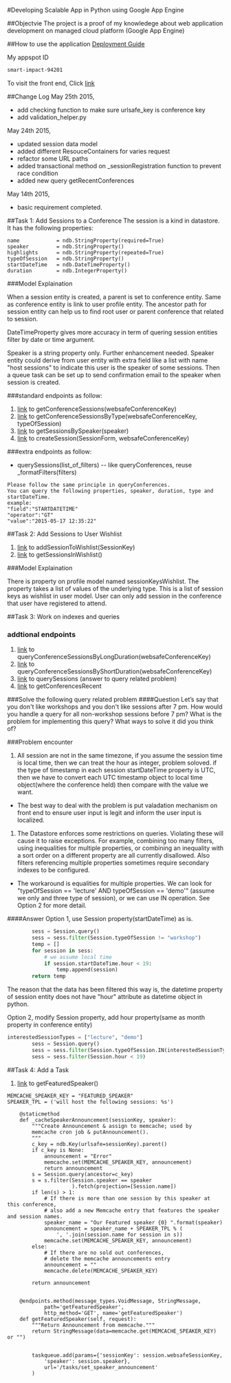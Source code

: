 #Developing Scalable App in Python using Google App Engine

##Objectvie
The project is a proof of my knowledege about web application development on managed cloud platform (Google App Engine)

##How to use the application
[Deployment Guide](https://github.com/linusdong/Udacity_Nanodegree_FullStackWeb/blob/master/P4/deployment.md)

My appspot ID
```BASH
smart-impact-94201
```
To visit the front end, Click [link](https://smart-impact-94201.appspot.com)

##Change Log
May 25th 2015,
* add checking function to make sure urlsafe_key is conference key
* add validation_helper.py

May 24th 2015, 
* updated session data model
* added different ResouceContainers for varies request
* refactor some URL paths
* added transactional method on _sessionRegistration function to prevent race condition
* added new query getRecentConferences

May 14th 2015, 
* basic requirement completed.

##Task 1: Add Sessions to a Conference
The session is a kind in datastore. It has the following properties:

    name            = ndb.StringProperty(required=True)
    speaker         = ndb.StringProperty()
    highlights      = ndb.StringProperty(repeated=True)
    typeOfSession   = ndb.StringProperty()
    startDateTime   = ndb.DateTimeProperty()
    duration        = ndb.IntegerProperty()

###Model Explaination

When a session entity is created, a parent is set to conference entity. Same as conference entity is link to user profile entity. The ancestor path for session entity can help us to find root user or parent conference that related to session.

DateTimeProperty gives more accuracy in term of quering session entities filter by date or time argument.

Speaker is a string property only. Further enhancement needed. Speaker entity could derive from user entity with extra field like a list with name "host sessions" to indicate this user is the speaker of some sessions. Then a queue task can be set up to send confirmation email to the speaker when session is created.

###standard endpoints as follow:

1. [link](https://apis-explorer.appspot.com/apis-explorer/?base=https://smart-impact-94201.appspot.com/_ah/api#p/conference/v1/conference.getConferenceSessions) to getConferenceSessions(websafeConferenceKey)
1. [link](https://apis-explorer.appspot.com/apis-explorer/?base=https://smart-impact-94201.appspot.com/_ah/api#p/conference/v1/conference.getConferenceSessionsByType) to getConferenceSessionsByType(websafeConferenceKey, typeOfSession)
1. [link](https://apis-explorer.appspot.com/apis-explorer/?base=https://smart-impact-94201.appspot.com/_ah/api#p/conference/v1/conference.getSessionsBySpeaker) to getSessionsBySpeaker(speaker) 
1. [link](https://apis-explorer.appspot.com/apis-explorer/?base=https://smart-impact-94201.appspot.com/_ah/api#p/conference/v1/conference.createSession) to createSession(SessionForm, websafeConferenceKey)

###extra endpoints as follow:

* querySessions(list_of_filters) -- like queryConferences, reuse _formatFilters(filters)

``` 
Please follow the same principle in queryConferences.
You can query the following properties, speaker, duration, type and startDateTime.
example:
"field":"STARTDATETIME"
"operator":"GT"
"value":"2015-05-17 12:35:22"
```
##Task 2: Add Sessions to User Wishlist
1. [link](https://apis-explorer.appspot.com/apis-explorer/?base=https://smart-impact-94201.appspot.com/_ah/api#p/conference/v1/conference.addSessionToWishlist) to addSessionToWishlist(SessionKey)
2. [link](https://apis-explorer.appspot.com/apis-explorer/?base=https://smart-impact-94201.appspot.com/_ah/api#p/conference/v1/conference.getSessionsInWishlist) to getSessionsInWishlist()

###Model Explaination

There is property on profile model named sessionKeysWishlist. The property takes a list of values of the underlying type. This is a list of session keys as wishlist in user model. User can only add session in the conference that user have registered to attend.

##Task 3: Work on indexes and queries

### addtional endpoints

1. [link](https://apis-explorer.appspot.com/apis-explorer/?base=https://smart-impact-94201.appspot.com/_ah/api#p/conference/v1/conference.queryConferenceSessionsByLongDuration) to queryConferenceSessionsByLongDuration(websafeConferenceKey)
1. [link](https://apis-explorer.appspot.com/apis-explorer/?base=https://smart-impact-94201.appspot.com/_ah/api#p/conference/v1/conference.queryConferenceSessionsByShortDuration) to queryConferenceSessionsByShortDuration(websafeConferenceKey)
1. [link](https://apis-explorer.appspot.com/apis-explorer/?base=https://smart-impact-94201.appspot.com/_ah/api#p/conference/v1/conference.querySessions) to querySessions (answer to query related problem)
1. [link](https://apis-explorer.appspot.com/apis-explorer/?base=https://smart-impact-94201.appspot.com/_ah/api#p/conference/v1/conference.getConferencesRecent) to getConferencesRecent

###Solve the following query related problem
####Question
Let’s say that you don't like workshops and you don't like sessions after 7 pm. How would you handle a query for all non-workshop sessions before 7 pm? What is the problem for implementing this query? What ways to solve it did you think of?

###Problem encounter
1. All session are not in the same timezone, if you assume the session time is local time, then we can treat the hour as integer, problem soloved. if the type of timestamp in each session startDateTime property is UTC, then we have to convert each UTC timestamp object to local time object(where the conference held) then compare with the value we want.

* The best way to deal with the problem is put valadation mechanism on front end to ensure user input is legit and inform the user input is localized.

1. The Datastore enforces some restrictions on queries. Violating these will cause it to raise exceptions. For example, combining too many filters, using inequalities for multiple properties, or combining an inequality with a sort order on a different property are all currently disallowed. Also filters referencing multiple properties sometimes require secondary indexes to be configured.

* The workaround is equalities for multiple properties. We can look for "typeOfSession == 'lecture' AND typeOfSession == 'demo'" (assume we only and three type of session), or we can use IN operation. See Option 2 for more detail.

####Answer
Option 1, use Session property(startDateTime) as is.

```python
        sess = Session.query()
        sess = sess.filter(Session.typeOfSession != "workshop")
        temp = []
        for session in sess:
            # we assume local time
            if session.startDateTime.hour < 19:
                temp.append(session)
        return temp
```
The reason that the data has been filtered this way is, the datetime property of session entity does not have "hour" attribute as datetime object in python.

Option 2, modify Session property, add hour property(same as month property in conference entity)

```python
interestedSessionTypes = ["lecture", "demo"]
        sess = Session.query()
        sess = sess.filter(Session.typeOfSession.IN(interestedSessionTypes))
        sess = sess.filter(Session.hour < 19)
```
##Task 4: Add a Task

1. [link](https://apis-explorer.appspot.com/apis-explorer/?base=https://smart-impact-94201.appspot.com/_ah/api#p/conference/v1/conference.getFeaturedSpeaker) to getFeaturedSpeaker()
```
MEMCACHE_SPEAKER_KEY = "FEATURED_SPEAKER"
SPEAKER_TPL = ('will host the following sessions: %s')

    @staticmethod
    def _cacheSpeakerAnnouncement(sessionKey, speaker):
        """Create Announcement & assign to memcache; used by
        memcache cron job & putAnnouncement().
        """
        c_key = ndb.Key(urlsafe=sessionKey).parent()
        if c_key is None:
            announcement = "Error"
            memcache.set(MEMCACHE_SPEAKER_KEY, announcement)
            return announcement
        s = Session.query(ancestor=c_key)
        s = s.filter(Session.speaker == speaker
                     ).fetch(projection=[Session.name])
        if len(s) > 1:
            # If there is more than one session by this speaker at this conference, 
            # also add a new Memcache entry that features the speaker and session names.
            speaker_name = "Our Featured speaker {0} ".format(speaker)
            announcement = speaker_name + SPEAKER_TPL % (
                ', '.join(session.name for session in s))
            memcache.set(MEMCACHE_SPEAKER_KEY, announcement)
        else:
            # If there are no sold out conferences,
            # delete the memcache announcements entry
            announcement = ""
            memcache.delete(MEMCACHE_SPEAKER_KEY)

        return announcement


    @endpoints.method(message_types.VoidMessage, StringMessage,
            path='getFeaturedSpeaker',
            http_method='GET', name='getFeaturedSpeaker')
    def getFeaturedSpeaker(self, request):
        """Return Announcement from memcache."""
        return StringMessage(data=memcache.get(MEMCACHE_SPEAKER_KEY) or "")


        taskqueue.add(params={'sessionKey': session.websafeSessionKey,
            'speaker': session.speaker},
            url='/tasks/set_speaker_announcement'
        )
```
